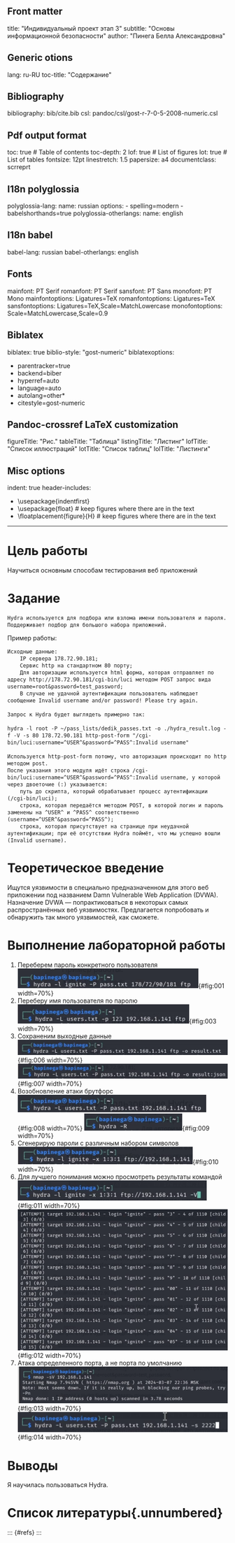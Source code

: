 ## Front matter
title: "Индивидуальный проект этап 3"
subtitle: "Основы информационной безопасности"
author: "Пинега Белла Александровна"

## Generic otions
lang: ru-RU
toc-title: "Содержание"

## Bibliography
bibliography: bib/cite.bib
csl: pandoc/csl/gost-r-7-0-5-2008-numeric.csl

## Pdf output format
toc: true # Table of contents
toc-depth: 2
lof: true # List of figures
lot: true # List of tables
fontsize: 12pt
linestretch: 1.5
papersize: a4
documentclass: scrreprt
## I18n polyglossia
polyglossia-lang:
  name: russian
  options:
	- spelling=modern
	- babelshorthands=true
polyglossia-otherlangs:
  name: english
## I18n babel
babel-lang: russian
babel-otherlangs: english
## Fonts
mainfont: PT Serif
romanfont: PT Serif
sansfont: PT Sans
monofont: PT Mono
mainfontoptions: Ligatures=TeX
romanfontoptions: Ligatures=TeX
sansfontoptions: Ligatures=TeX,Scale=MatchLowercase
monofontoptions: Scale=MatchLowercase,Scale=0.9
## Biblatex
biblatex: true
biblio-style: "gost-numeric"
biblatexoptions:
  - parentracker=true
  - backend=biber
  - hyperref=auto
  - language=auto
  - autolang=other*
  - citestyle=gost-numeric
## Pandoc-crossref LaTeX customization
figureTitle: "Рис."
tableTitle: "Таблица"
listingTitle: "Листинг"
lofTitle: "Список иллюстраций"
lotTitle: "Список таблиц"
lolTitle: "Листинги"
## Misc options
indent: true
header-includes:
  - \usepackage{indentfirst}
  - \usepackage{float} # keep figures where there are in the text
  - \floatplacement{figure}{H} # keep figures where there are in the text
---

# Цель работы

Научиться основным способам тестирования веб приложений

# Задание

    Hydra используется для подбора или взлома имени пользователя и пароля.
    Поддерживает подбор для большого набора приложений.

Пример работы:

    Исходные данные:
        IP сервера 178.72.90.181;
        Сервис http на стандартном 80 порту;
        Для авторизации используется html форма, которая отправляет по адресу http://178.72.90.181/cgi-bin/luci методом POST запрос вида username=root&password=test_password;
        В случае не удачной аутентификации пользователь наблюдает сообщение Invalid username and/or password! Please try again.

    Запрос к Hydra будет выглядеть примерно так:

    hydra -l root -P ~/pass_lists/dedik_passes.txt -o ./hydra_result.log -f -V -s 80 178.72.90.181 http-post-form "/cgi-bin/luci:username=^USER^&password=^PASS^:Invalid username"

    Используется http-post-form потому, что авторизация происходит по http методом post.
    После указания этого модуля идёт строка /cgi-bin/luci:username=^USER^&password=^PASS^:Invalid username, у которой через двоеточие (:) указывается:
        путь до скрипта, который обрабатывает процесс аутентификации (/cgi-bin/luci);
        строка, которая передаётся методом POST, в которой логин и пароль заменены на ^USER^ и ^PASS^ соответственно (username=^USER^&password=^PASS^);
        строка, которая присутствует на странице при неудачной аутентификации; при её отсутствии Hydra поймёт, что мы успешно вошли (Invalid username).


# Теоретическое введение
Ищутся уязвимости в специально предназначенном для этого веб приложении под названием Damn Vulnerable Web Application (DVWA).
    Назначение DVWA — попрактиковаться в некоторых самых распространённых веб уязвимостях.
    Предлагается попробовать и обнаружить так много уязвимостей, как сможете.


# Выполнение лабораторной работы
1. Переберем пароль конкретного пользователя
![рис 1](image/1.png){#fig:001 width=70%}
2. Переберу имя пользователя по паролю
![рис 3](image/3.png){#fig:003 width=70%}
3. Сохраненим выходные данные
![рис 6](image/6.png){#fig:006 width=70%}
![рис 7](image/7.png){#fig:007 width=70%}
4. Возобновление атаки брутфорс
![рис 8](image/8.png){#fig:008 width=70%}
![рис 9](image/9.png){#fig:009 width=70%}
5. Сгенерирую пароли с различным набором символов
![рис 10](image/10.png){#fig:010 width=70%}
6. Для лучшего понимания можно просмотреть результаты командой
![рис 11](image/11.png){#fig:011 width=70%}
![рис 12](image/12.png){#fig:012 width=70%}
7. Атака определенного порта, а не порта по умолчанию
![рис 13](image/13.png){#fig:013 width=70%}
![рис 14](image/14.png){#fig:014 width=70%}



# Выводы
Я научилась пользоваться Hydra.

# Список литературы{.unnumbered}

::: {#refs}
:::
